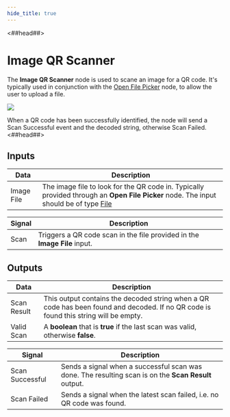 ```yaml
---
hide_title: true
---
```


<##head##>

# Image QR Scanner

The **Image QR Scanner** node is used to scane an image for a QR code. It's typically used in conjunction with the [Open File Picker](/nodes/utilities/open-file-picker/) node, to allow the user to upload a file.

<div className="ndl-image-with-background l">

![](/modules/qr-scanner/nodes/image-qr-scanner/image-qr-scanner.png)

</div>

When a QR code has been successfully identified, the node will send a <span className="ndl-signal">Scan Successful</span> event and the decoded string, otherwise <span className="ndl-signal">Scan Failed</span>.
<##head##>

## Inputs

| Data                                         | Description                                                                                                                                                                                   |
| -------------------------------------------- | --------------------------------------------------------------------------------------------------------------------------------------------------------------------------------------------- |
| <span className="ndl-data">Image File</span> | The image file to look for the QR code in. Typically provided through an **Open File Picker** node. The input should be of type [File](https://developer.mozilla.org/en-US/docs/Web/API/File) |

| Signal                                   | Description                                                               |
| ---------------------------------------- | ------------------------------------------------------------------------- |
| <span className="ndl-signal">Scan</span> | Triggers a QR code scan in the file provided in the **Image File** input. |

## Outputs

| Data                                          | Description                                                                                                                          |
| --------------------------------------------- | ------------------------------------------------------------------------------------------------------------------------------------ |
| <span className="ndl-data">Scan Result</span> | This output contains the decoded string when a QR code has been found and decoded. If no QR code is found this string will be empty. |
| <span className="ndl-data">Valid Scan</span>  | A **boolean** that is **true** if the last scan was valid, otherwise **false**.                                                      |

| Signal                                              | Description                                                                                          |
| --------------------------------------------------- | ---------------------------------------------------------------------------------------------------- |
| <span className="ndl-signal">Scan Successful</span> | Sends a signal when a successful scan was done. The resulting scan is on the **Scan Result** output. |
| <span className="ndl-signal">Scan Failed</span>     | Sends a signal when the latest scan failed, i.e. no QR code was found.                               |
